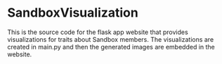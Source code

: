 # SandboxVisualization

This is the source code for the flask app website that provides visualizations for traits about Sandbox members. The visualizations are
created in main.py and then the generated images are embedded in the website.
